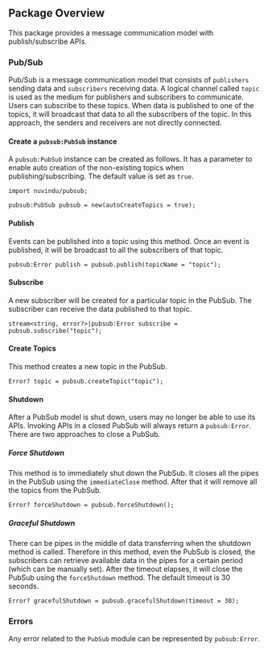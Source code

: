 ## Package Overview

This package provides a message communication model with publish/subscribe APIs.

### Pub/Sub

Pub/Sub is a message communication model that consists of `publishers` sending data and `subscribers` receiving data. A logical channel called `topic` is used as the medium for publishers and subscribers to communicate. Users can subscribe to these topics. When data is published to one of the topics, it will broadcast that data to all the subscribers of the topic. In this approach, the senders and receivers are not directly connected.

#### Create a `pubsub:PubSub` instance

A `pubsub:PubSub` instance can be created as follows. It has a parameter to enable auto creation of the non-existing topics when publishing/subscribing. The default value is set as `true`.

```ballerina
import nuvindu/pubsub;

pubsub:PubSub pubsub = new(autoCreateTopics = true);
```

#### Publish

Events can be published into a topic using this method. Once an event is published, it will be broadcast to all the subscribers of that topic.

```ballerina
pubsub:Error publish = pubsub.publish(topicName = "topic");
```

#### Subscribe

A new subscriber will be created for a particular topic in the PubSub. The subscriber can receive the data published to that topic.

```ballerina
stream<string, error?>|pubsub:Error subscribe = pubsub.subscribe("topic");
```

#### Create Topics

This method creates a new topic in the PubSub.

```ballerina
Error? topic = pubsub.createTopic("topic");
```

#### Shutdown

After a PubSub model is shut down, users may no longer be able to use its APIs. Invoking APIs in a closed PubSub will always return a `pubsub:Error`. There are two approaches to close a PubSub.

##### Force Shutdown

This method is to immediately shut down the PubSub. It closes all the pipes in the PubSub using the `immediateClose` method. After that it will remove all the topics from the PubSub.

```ballerina
Error? forceShutdown = pubsub.forceShutdown();
```

##### Graceful Shutdown

There can be pipes in the middle of data transferring when the shutdown method is called. Therefore in this method, even the PubSub is closed, the subscribers can retrieve available data in the pipes for a certain period (which can be manually set). After the timeout elapses, it will close the PubSub using the `forceShutdown` method. The default timeout is 30 seconds.

```ballerina
Error? gracefulShutdown = pubsub.gracefulShutdown(timeout = 30);
```

### Errors

Any error related to the `PubSub` module can be represented by `pubsub:Error`.
